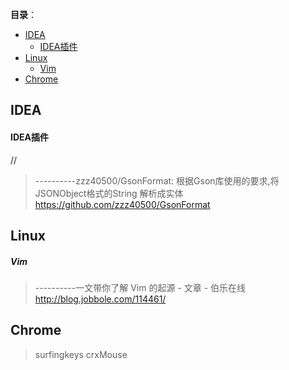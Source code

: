 
**目录**：
- [IDEA](#idea)
  - [IDEA插件](#idea%E6%8F%92%E4%BB%B6)
- [Linux](#linux)
    - [Vim](#vim)
- [Chrome](#chrome)

## IDEA

#### IDEA插件

//
> ----------zzz40500/GsonFormat: 根据Gson库使用的要求,将JSONObject格式的String 解析成实体
> https://github.com/zzz40500/GsonFormat




## Linux

##### Vim

> ----------一文带你了解 Vim 的起源 - 文章 - 伯乐在线
> http://blog.jobbole.com/114461/



## Chrome
> surfingkeys
> crxMouse



